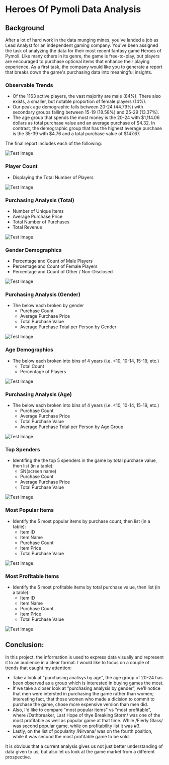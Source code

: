 # Heroes Of Pymoli Data Analysis
 
## Background
After a lot of hard work in the data munging mines, you've landed a job as Lead Analyst for an independent gaming company. You've been assigned the task of analyzing the data for their most recent fantasy game Heroes of Pymoli.
Like many others in its genre, the game is free-to-play, but players are encouraged to purchase optional items that enhance their playing experience. As a first task, the company would like you to generate a report that breaks down the game's purchasing data into meaningful insights.

### Observable Trends 
- Of the 1163 active players, the vast majority are male (84%). There also exists, a smaller, but notable proportion of female players (14%).
- Our peak age demographic falls between 20-24 (44.79%) with secondary groups falling between 15-19 (18.58%) and 25-29 (13.37%).
- The age group that spends the most money is the 20-24 with $1,114.06 dollars as total purchase value and an average purchase of $4.32. In contrast, the demographic group that has the highest average purchase is the 35-39 with $4.76 and a total purchase value of $147.67.

The final report includes each of the following:

![Test Image](https://github.com/mserobabina/Heroes_of_Pymoli/blob/master/Capture1.PNG)

### Player Count 
- Displaying the Total Number of Players
          
![Test Image](https://github.com/mserobabina/Heroes_of_Pymoli/blob/master/Capture2.PNG)

### Purchasing Analysis (Total) 
- Number of Unique Items
- Average Purchase Price
- Total Number of Purchases
- Total Revenue
                   
![Test Image](https://github.com/mserobabina/Heroes_of_Pymoli/blob/master/Capture3.PNG)

### Gender Demographics
- Percentage and Count of Male Players
- Percentage and Count of Female Players
- Percentage and Count of Other / Non-Disclosed
                   
![Test Image](https://github.com/mserobabina/Heroes_of_Pymoli/blob/master/Capture4.PNG)

### Purchasing Analysis (Gender)
- The below each broken by gender
  - Purchase Count
  - Average Purchase Price
  - Total Purchase Value
  - Average Purchase Total per Person by Gender
  
![Test Image](https://github.com/mserobabina/Heroes_of_Pymoli/blob/master/Capture5.PNG)

### Age Demographics
- The below each broken into bins of 4 years (i.e. <10, 10-14, 15-19, etc.)
  - Total Count
  - Percentage of Players
  
![Test Image](https://github.com/mserobabina/Heroes_of_Pymoli/blob/master/Capture6.PNG)

### Purchasing Analysis (Age)
- The below each broken into bins of 4 years (i.e. <10, 10-14, 15-19, etc.)
  - Purchase Count
  - Average Purchase Price
  - Total Purchase Value
  - Average Purchase Total per Person by Age Group
  
![Test Image](https://github.com/mserobabina/Heroes_of_Pymoli/blob/master/Capture7.PNG)

### Top Spenders
- Identifing the the top 5 spenders in the game by total purchase value, then list (in a table):
  - SN(screen name)
  - Purchase Count
  - Average Purchase Price
  - Total Purchase Value
  
![Test Image](https://github.com/mserobabina/Heroes_of_Pymoli/blob/master/Capture8.PNG)
### Most Popular Items
- Identify the 5 most popular items by purchase count, then list (in a table):
  - Item ID
  - Item Name
  - Purchase Count
  - Item Price
  - Total Purchase Value 
  
![Test Image](https://github.com/mserobabina/Heroes_of_Pymoli/blob/master/Capture9.PNG)
### Most Profitable Items
- Identify the 5 most profitable items by total purchase value, then list (in a table):
  - Item ID
  - Item Name
  - Purchase Count
  - Item Price
  - Total Purchase Value
  
![Test Image](https://github.com/mserobabina/Heroes_of_Pymoli/blob/master/Capture10.PNG)
## Conclusion:
In this project, the information is used to express data visually and represent it to an audience in a clear format. I would like to focus on a couple of trends that caught my attention:
- Take a look at "purchasing analisys by age", the age group of 20-24 has been observed as a group which is interested in buying games the most.
- If we take a closer look at "purchasing analysis by gender", we'll notice that men were intersted in purchasing the game rather than women; interesting fact, that those women who made a dicision to commit to purchase the game, chose more expensive version than men did. 
- Also, I'd like to compare "most popular items" vs "most profitable", where /Oathbreaker, Last Hope of thye Breaking Storm/  was one of the most profitable as well as popular game at that time. While /Fierly Glass/ was second popular game, while on profitability list it was #3. 
- Lastly, on the list of popularity /Nirvana/ was on the fourth position, while it was second the most profitable game to be sold.

It is obvious that a current analysis gives us not just better understanding of data given to us, but also let us look at the game market from a different prospective.

  


  







  
